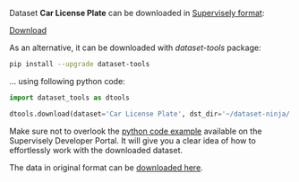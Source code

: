Dataset **Car License Plate** can be downloaded in [Supervisely format](https://developer.supervisely.com/api-references/supervisely-annotation-json-format):

 [Download](https://assets.supervisely.com/supervisely-supervisely-assets-public/teams_storage/6/U/zK/9U0GLkBsxKY8tESvRo5OvCczodsb5RcCQ3ChUxEhyxJfYB3Hzd5sSOvGwemAqWKUXmC22iHMSssQtCT1rVYLvkUY8dDXlapzQRDMjyLEilo42JFoP1hVjJP6qEfX.tar)

As an alternative, it can be downloaded with *dataset-tools* package:
``` bash
pip install --upgrade dataset-tools
```

... using following python code:
``` python
import dataset_tools as dtools

dtools.download(dataset='Car License Plate', dst_dir='~/dataset-ninja/')
```
Make sure not to overlook the [python code example](https://developer.supervisely.com/getting-started/python-sdk-tutorials/iterate-over-a-local-project) available on the Supervisely Developer Portal. It will give you a clear idea of how to effortlessly work with the downloaded dataset.

The data in original format can be [downloaded here](https://www.kaggle.com/datasets/andrewmvd/car-plate-detection/download?datasetVersionNumber=1).